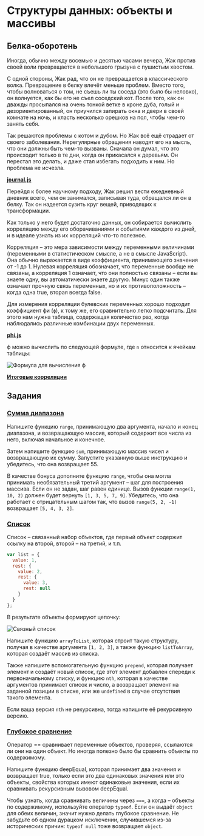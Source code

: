 # Структуры данных: объекты и массивы

## Белка-оборотень

Иногда, обычно между восемью и десятью часами вечера, Жак против своей воли превращается в небольшого грызуна с пушистым хвостом.

С одной стороны, Жак рад, что он не превращается в классического волка. Превращение в белку влечёт меньше проблем. Вместо того, чтобы волноваться о том, не съешь ли ты соседа (это было бы неловко), он волнуется, как бы его не съел соседский кот. После того, как он дважды просыпался на очень тонкой ветке в кроне дуба, голый и дезориентированный, он приучился запирать окна и двери в своей комнате на ночь, и класть несколько орешков на пол, чтобы чем-то занять себя.

Так решаются проблемы с котом и дубом. Но Жак всё ещё страдает от своего заболевания. Нерегулярные обращения наводят его на мысль, что они должны быть чем-то вызваны. Сначала он думал, что это происходит только в те дни, когда он прикасался к деревьям. Он перестал это делать, и даже стал избегать подходить к ним. Но проблема не исчезла.

**[journal.js](./journal.js)**

Перейдя к более научному подходу, Жак решил вести ежедневный дневник всего, чем он занимался, записывая туда, обращался ли он в белку. Так он надеется сузить круг вещей, приводящих к трансформации.

Как только у него будет достаточно данных, он собирается вычислить корреляцию между его оборачиваниями и событиями каждого из дней, и в идеале узнать из их корреляций что-то полезное.

Корреляция – это мера зависимости между переменными величинами (переменными в статистическом смысле, а не в смысле JavaScript). Она обычно выражается в виде коэффициента, принимающего значения от -1 до 1. Нулевая корреляция обозначает, что переменные вообще не связаны, а корреляция 1 означает, что они полностью связаны – если вы знаете одну, вы автоматически знаете другую. Минус один также означает прочную связь переменных, но и их противоположность – когда одна true, вторая всегда false.

Для измерения корреляции булевских переменных хорошо подходит коэффициент фи (```ϕ```), к тому же, его сравнительно легко подсчитать. Для этого нам нужна таблица, содержащая количество раз, когда наблюдались различные комбинации двух переменных. 

**[phi.js](./phi.js)**

ϕ можно вычислить по следующей формуле, где ```n``` относится к ячейкам таблицы:

![Формула для вычисления ϕ](https://karmazzin.gitbooks.io/eloquentjavascript_ru/content/img/3-5.png "Формула для вычисления ϕ")

**[Итоговые корреляции](./getData.js)**

## Задания

### [Сумма диапазона](./range.js)

Напишите функцию ```range```, принимающую два аргумента, начало и конец диапазона, и возвращающую массив, который содержит все числа из него, включая начальное и конечное.

Затем напишите функцию ```sum```, принимающую массив чисел и возвращающую их сумму. Запустите указанную выше инструкцию и убедитесь, что она возвращает 55.

В качестве бонуса дополните функцию ```range```, чтобы она могла принимать необязательный третий аргумент – шаг для построения массива. Если он не задан, шаг равен единице. Вызов функции ```range(1, 10, 2)``` должен будет вернуть ```[1, 3, 5, 7, 9]```. Убедитесь, что она работает с отрицательным шагом так, что вызов ```range(5, 2, -1)``` возвращает ```[5, 4, 3, 2]```.

### [Список](./list.js)

Список – связанный набор объектов, где первый объект содержит ссылку на второй, второй – на третий, и т.п.

```js
var list = {
  value: 1,
  rest: {
    value: 2,
    rest: {
      value: 3,
      rest: null
    }
  }
};
```

В результате объекты формируют цепочку:

![Связный список](https://habrastorage.org/files/dfa/808/2d2/dfa8082d24df4c59b594d5cf164119c2.png "Связный список")

Напишите функцию ```arrayToList```, которая строит такую структуру, получая в качестве аргумента ```[1, 2, 3]```, а также функцию ```listToArray```, которая создаёт массив из списка. 

Также напишите вспомогательную функцию ```prepend```, которая получает элемент и создаёт новый список, где этот элемент добавлен спереди к первоначальному списку, и функцию ```nth```, которая в качестве аргументов принимает список и число, а возвращает элемент на заданной позиции в списке, или же ```undefined``` в случае отсутствия такого элемента.

Если ваша версия ```nth``` не рекурсивна, тогда напишите её рекурсивную версию.

### [Глубокое сравнение](./deepEqual.js)

Оператор == сравнивает переменные объектов, проверяя, ссылаются ли они на один объект. Но иногда полезно было бы сравнить объекты по содержимому.

Напишите функцию deepEqual, которая принимает два значения и возвращает true, только если это два одинаковых значения или это объекты, свойства которых имеют одинаковые значения, если их сравнивать рекурсивным вызовом deepEqual.

Чтобы узнать, когда сравнивать величины через ```===```, а когда – объекты по содержимому, используйте оператор ```typeof```. Если он выдаёт ```object``` для обеих величин, значит нужно делать глубокое сравнение. Не забудьте об одном дурацком исключении, случившемся из-за исторических причин: ```typeof null``` тоже возвращает ```object```.